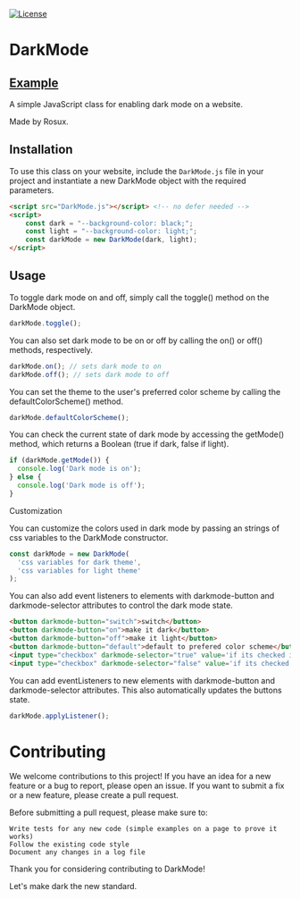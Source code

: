 [![License](https://img.shields.io/badge/License-MIT-blue.svg)](LICENSE)
# DarkMode
## [Example](https://rosux.github.io/DarkMode/)

A simple JavaScript class for enabling dark mode on a website.

Made by Rosux.

## Installation

To use this class on your website, include the `DarkMode.js` file in your project and instantiate a new DarkMode object with the required parameters.

```html
<script src="DarkMode.js"></script> <!-- no defer needed -->
<script>
    const dark = "--background-color: black;";
    const light = "--background-color: light;";
    const darkMode = new DarkMode(dark, light);
</script>
```
## Usage

To toggle dark mode on and off, simply call the toggle() method on the DarkMode object.

```js
darkMode.toggle();
```

You can also set dark mode to be on or off by calling the on() or off() methods, respectively.

```js
darkMode.on(); // sets dark mode to on
darkMode.off(); // sets dark mode to off
```
You can set the theme to the user's preferred color scheme by calling the defaultColorScheme() method.

```js
darkMode.defaultColorScheme();
```
You can check the current state of dark mode by accessing the getMode() method, which returns a Boolean (true if dark, false if light).

```js
if (darkMode.getMode()) {
  console.log('Dark mode is on');
} else {
  console.log('Dark mode is off');
}
```

Customization

You can customize the colors used in dark mode by passing an strings of css variables to the DarkMode constructor.

```js
const darkMode = new DarkMode(
  'css variables for dark theme',
  'css variables for light theme'
);
```
You can also add event listeners to elements with darkmode-button and darkmode-selector attributes to control the dark mode state.

```html
<button darkmode-button="switch">switch</button>
<button darkmode-button="on">make it dark</button>
<button darkmode-button="off">make it light</button>
<button darkmode-button="default">default to prefered color scheme</button>
<input type="checkbox" darkmode-selector="true" value='if its checked its dark (defaults to true)'>
<input type="checkbox" darkmode-selector="false" value='if its checked its light (defaults to true)'>
```

You can add eventListeners to new elements with darkmode-button and darkmode-selector attributes. This also automatically updates the buttons state.
```js
darkMode.applyListener();
```

# Contributing

We welcome contributions to this project! If you have an idea for a new feature or a bug to report, please open an issue. If you want to submit a fix or a new feature, please create a pull request.

Before submitting a pull request, please make sure to:

    Write tests for any new code (simple examples on a page to prove it works)
    Follow the existing code style
    Document any changes in a log file

Thank you for considering contributing to DarkMode!

Let's make dark the new standard.
